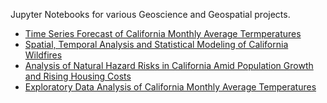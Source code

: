 Jupyter Notebooks for various Geoscience and Geospatial projects.

- [Time Series Forecast of California Monthly Average Termperatures](https://github.com/dpoonam/AI-ML-DataScience/blob/main/GeoScience/notebooks/Time_Series_Forecasting_California_Temperature.ipynb)
- [Spatial, Temporal Analysis and Statistical Modeling of California Wildfires](https://github.com/dpoonam/AI-ML-DataScience/blob/main/GeoScience/notebooks/California_Wildfire_Analysis.ipynb)
- [Analysis of Natural Hazard Risks in California Amid Population Growth and Rising Housing Costs](https://github.com/dpoonam/AI-ML-DataScience/blob/main/GeoScience/notebooks/California_NaturalHazards_Analysis.ipynb)
- [Exploratory Data Analysis of California Monthly Average Temperatures](https://github.com/dpoonam/AI-ML-DataScience/blob/main/GeoScience/notebooks/California_Temperature_Spatial_Temporal_Analysis.ipynb)

